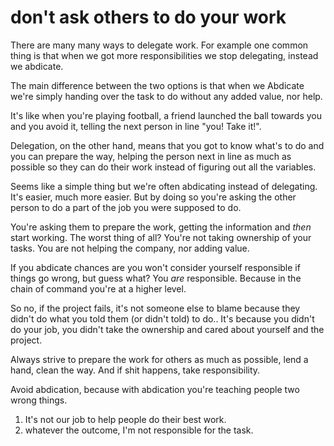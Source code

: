 
# don't ask others to do your work

There are many many ways to delegate work. For example one common thing is that when we got more responsibilities we stop delegating, instead we abdicate.

The main difference between the two options is that when we Abdicate we're simply handing over the task to do without any added value, nor help.

It's like when you're playing football, a friend launched the ball towards you and you avoid it, telling the next person in line "you! Take it!".

Delegation, on the other hand, means that you got to know what's to do and you can prepare the way, helping the person next in line as much as possible so they can do their work instead of figuring out all the variables.

Seems like a simple thing but we're often abdicating instead of delegating.
It's easier, much more easier.
But by doing so you're asking the other person to do a part of the job you were supposed to do.

You're asking them to prepare the work, getting the information and _then_ start working.
The worst thing of all? You're not taking ownership of your tasks.
You are not helping the company, nor adding value.

If you abdicate chances are you won't consider yourself responsible if things go wrong, but guess what? You _are_ responsible. Because in the chain of command you're at a higher level.

So no, if the project fails, it's not someone else to blame because they didn't do what you told them (or didn't told) to do..
It's because you didn't do your job, you didn't take the ownership and cared about yourself and the project.

Always strive to prepare the work for others as much as possible, lend a hand, clean the way. And if shit happens, take responsibility.

Avoid abdication, because with abdication you're teaching people two wrong things.
1. It's not our job to help people do their best work.
2. whatever the outcome, I'm not responsible for the task.

